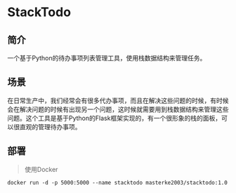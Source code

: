 # StackTodo

## 简介

一个基于Python的待办事项列表管理工具，使用栈数据结构来管理任务。

## 场景

在日常生产中，我们经常会有很多代办事项，而且在解决这些问题的时候，有时候会在解决问题的时候有出现另一个问题，这时候就需要用到栈数据结构来管理这些问题。这个工具是基于Python的Flask框架实现的，有一个很形象的栈的面板，可以很直观的管理待办事项。

## 部署

> 使用Docker

```
docker run -d -p 5000:5000 --name stacktodo masterke2003/stacktodo:1.0